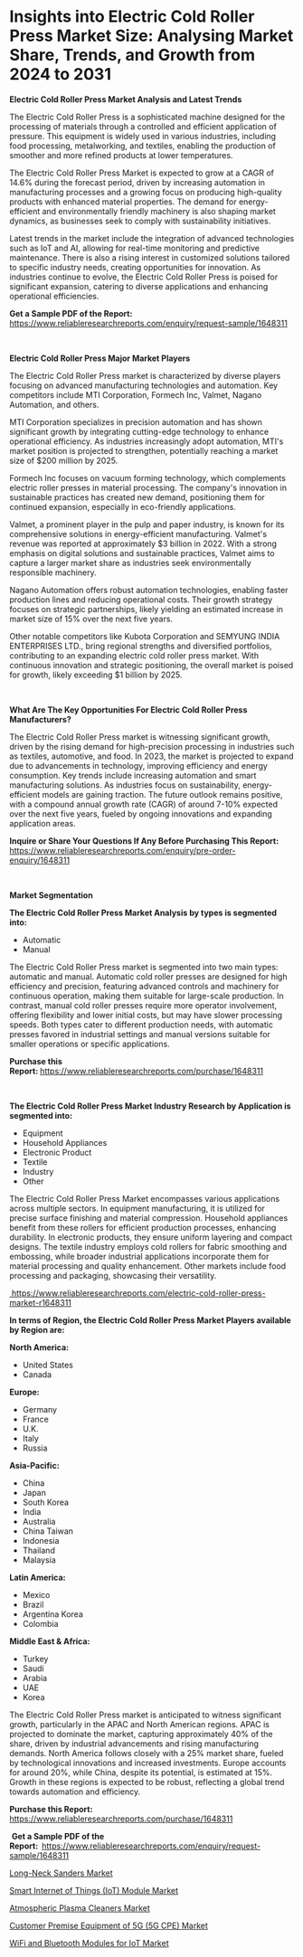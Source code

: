 <p><h1>Insights into Electric Cold Roller Press Market Size: Analysing Market Share, Trends, and Growth from 2024 to 2031</h1></p><p><strong>Electric Cold Roller Press Market Analysis and Latest Trends</strong></p>
<p><p>The Electric Cold Roller Press is a sophisticated machine designed for the processing of materials through a controlled and efficient application of pressure. This equipment is widely used in various industries, including food processing, metalworking, and textiles, enabling the production of smoother and more refined products at lower temperatures. </p><p>The Electric Cold Roller Press Market is expected to grow at a CAGR of 14.6% during the forecast period, driven by increasing automation in manufacturing processes and a growing focus on producing high-quality products with enhanced material properties. The demand for energy-efficient and environmentally friendly machinery is also shaping market dynamics, as businesses seek to comply with sustainability initiatives. </p><p>Latest trends in the market include the integration of advanced technologies such as IoT and AI, allowing for real-time monitoring and predictive maintenance. There is also a rising interest in customized solutions tailored to specific industry needs, creating opportunities for innovation. As industries continue to evolve, the Electric Cold Roller Press is poised for significant expansion, catering to diverse applications and enhancing operational efficiencies.</p></p>
<p><strong>Get a Sample PDF of the Report:&nbsp;</strong> <a href="https://www.reliableresearchreports.com/enquiry/request-sample/1648311?utm_campaign=13&utm_medium=2&utm_source=Github&utm_content=ia&utm_term=29122024&utm_id=electric-cold-roller-press">https://www.reliableresearchreports.com/enquiry/request-sample/1648311</a></p>
<p>&nbsp;</p>
<p><strong>Electric Cold Roller Press Major Market Players</strong></p>
<p><p>The Electric Cold Roller Press market is characterized by diverse players focusing on advanced manufacturing technologies and automation. Key competitors include MTI Corporation, Formech Inc, Valmet, Nagano Automation, and others. </p><p>MTI Corporation specializes in precision automation and has shown significant growth by integrating cutting-edge technology to enhance operational efficiency. As industries increasingly adopt automation, MTI's market position is projected to strengthen, potentially reaching a market size of $200 million by 2025.</p><p>Formech Inc focuses on vacuum forming technology, which complements electric roller presses in material processing. The company's innovation in sustainable practices has created new demand, positioning them for continued expansion, especially in eco-friendly applications.</p><p>Valmet, a prominent player in the pulp and paper industry, is known for its comprehensive solutions in energy-efficient manufacturing. Valmet's revenue was reported at approximately $3 billion in 2022. With a strong emphasis on digital solutions and sustainable practices, Valmet aims to capture a larger market share as industries seek environmentally responsible machinery.</p><p>Nagano Automation offers robust automation technologies, enabling faster production lines and reducing operational costs. Their growth strategy focuses on strategic partnerships, likely yielding an estimated increase in market size of 15% over the next five years.</p><p>Other notable competitors like Kubota Corporation and SEMYUNG INDIA ENTERPRISES LTD., bring regional strengths and diversified portfolios, contributing to an expanding electric cold roller press market. With continuous innovation and strategic positioning, the overall market is poised for growth, likely exceeding $1 billion by 2025.</p></p>
<p>&nbsp;</p>
<p><strong>What Are The Key Opportunities For Electric Cold Roller Press Manufacturers?</strong></p>
<p><p>The Electric Cold Roller Press market is witnessing significant growth, driven by the rising demand for high-precision processing in industries such as textiles, automotive, and food. In 2023, the market is projected to expand due to advancements in technology, improving efficiency and energy consumption. Key trends include increasing automation and smart manufacturing solutions. As industries focus on sustainability, energy-efficient models are gaining traction. The future outlook remains positive, with a compound annual growth rate (CAGR) of around 7-10% expected over the next five years, fueled by ongoing innovations and expanding application areas.</p></p>
<p><strong>Inquire or Share Your Questions If Any Before Purchasing This Report:</strong> <a href="https://www.reliableresearchreports.com/enquiry/pre-order-enquiry/1648311?utm_campaign=13&utm_medium=2&utm_source=Github&utm_content=ia&utm_term=29122024&utm_id=electric-cold-roller-press">https://www.reliableresearchreports.com/enquiry/pre-order-enquiry/1648311</a></p>
<p>&nbsp;</p>
<p><strong>Market Segmentation</strong></p>
<p><strong>The Electric Cold Roller Press Market Analysis by types is segmented into:</strong></p>
<p><ul><li>Automatic</li><li>Manual</li></ul></p>
<p><p>The Electric Cold Roller Press market is segmented into two main types: automatic and manual. Automatic cold roller presses are designed for high efficiency and precision, featuring advanced controls and machinery for continuous operation, making them suitable for large-scale production. In contrast, manual cold roller presses require more operator involvement, offering flexibility and lower initial costs, but may have slower processing speeds. Both types cater to different production needs, with automatic presses favored in industrial settings and manual versions suitable for smaller operations or specific applications.</p></p>
<p><strong>Purchase this Report:&nbsp;</strong><a href="https://www.reliableresearchreports.com/purchase/1648311?utm_campaign=13&utm_medium=2&utm_source=Github&utm_content=ia&utm_term=29122024&utm_id=electric-cold-roller-press">https://www.reliableresearchreports.com/purchase/1648311</a></p>
<p>&nbsp;</p>
<p><strong>The Electric Cold Roller Press Market Industry Research by Application is segmented into:</strong></p>
<p><ul><li>Equipment</li><li>Household Appliances</li><li>Electronic Product</li><li>Textile</li><li>Industry</li><li>Other</li></ul></p>
<p><p>The Electric Cold Roller Press Market encompasses various applications across multiple sectors. In equipment manufacturing, it is utilized for precise surface finishing and material compression. Household appliances benefit from these rollers for efficient production processes, enhancing durability. In electronic products, they ensure uniform layering and compact designs. The textile industry employs cold rollers for fabric smoothing and embossing, while broader industrial applications incorporate them for material processing and quality enhancement. Other markets include food processing and packaging, showcasing their versatility.</p></p>
<p><a href="https://www.reliableresearchreports.com/electric-cold-roller-press-market-r1648311?utm_campaign=13&utm_medium=2&utm_source=Github&utm_content=ia&utm_term=29122024&utm_id=electric-cold-roller-press">&nbsp;https://www.reliableresearchreports.com/electric-cold-roller-press-market-r1648311</a></p>
<p><strong>In terms of Region, the Electric Cold Roller Press Market Players available by Region are:</strong></p>
<p>
    <p> <strong> North America: </strong>
        <ul>
            <li>United States</li>
            <li>Canada</li>
        </ul>
        </p> 
    <p> <strong> Europe: </strong>
        <ul>
            <li>Germany</li>
            <li>France</li>
            <li>U.K.</li>
            <li>Italy</li>
            <li>Russia</li>
        </ul>
        </p> 
    <p> <strong> Asia-Pacific: </strong>
        <ul>
            <li>China</li>
            <li>Japan</li>
            <li>South Korea</li>
            <li>India</li>
            <li>Australia</li>
            <li>China Taiwan</li>
            <li>Indonesia</li>
            <li>Thailand</li>
            <li>Malaysia</li>
        </ul>
        </p> 
    <p> <strong> Latin America: </strong>
        <ul>
            <li>Mexico</li>
            <li>Brazil</li>
            <li>Argentina Korea</li>
            <li>Colombia</li>
        </ul>
        </p> 
    <p> <strong> Middle East & Africa: </strong>
        <ul>
            <li>Turkey</li>
            <li>Saudi</li>
            <li>Arabia</li>
            <li>UAE</li>
            <li>Korea</li>
        </ul>
    </p>
    </p>
<p><p>The Electric Cold Roller Press market is anticipated to witness significant growth, particularly in the APAC and North American regions. APAC is projected to dominate the market, capturing approximately 40% of the share, driven by industrial advancements and rising manufacturing demands. North America follows closely with a 25% market share, fueled by technological innovations and increased investments. Europe accounts for around 20%, while China, despite its potential, is estimated at 15%. Growth in these regions is expected to be robust, reflecting a global trend towards automation and efficiency.</p></p>
<p><strong>Purchase this Report: </strong><a href="https://www.reliableresearchreports.com/purchase/1648311?utm_campaign=13&utm_medium=2&utm_source=Github&utm_content=ia&utm_term=29122024&utm_id=electric-cold-roller-press">https://www.reliableresearchreports.com/purchase/1648311</a></p>
<p>&nbsp;<strong>Get a Sample PDF of the Report:&nbsp;&nbsp;</strong><a href="https://www.reliableresearchreports.com/enquiry/request-sample/1648311?utm_campaign=13&utm_medium=2&utm_source=Github&utm_content=ia&utm_term=29122024&utm_id=electric-cold-roller-press">https://www.reliableresearchreports.com/enquiry/request-sample/1648311</a></p>
<p><strong></strong></p>
<p><p><a href="https://github.com/yankimber90yankim/Market-Research-Report-List-1/blob/main/long-neck-sanders-market.md?utm_campaign=13&utm_medium=2&utm_source=Github&utm_content=ia&utm_term=29122024&utm_id=electric-cold-roller-press">Long-Neck Sanders Market</a></p><p><a href="https://github.com/princessbartram3/Market-Research-Report-List-1/blob/main/smart-internet-of-things-iot-module-market.md?utm_campaign=13&utm_medium=2&utm_source=Github&utm_content=ia&utm_term=29122024&utm_id=electric-cold-roller-press">Smart Internet of Things (IoT) Module Market</a></p><p><a href="https://github.com/GenaGaines34/Market-Research-Report-List-1/blob/main/atmospheric-plasma-cleaners-market.md?utm_campaign=13&utm_medium=2&utm_source=Github&utm_content=ia&utm_term=29122024&utm_id=electric-cold-roller-press">Atmospheric Plasma Cleaners Market</a></p><p><a href="https://github.com/seanmcma708/Market-Research-Report-List-1/blob/main/customer-premise-equipment-of-5g-5g-cpe-market.md?utm_campaign=13&utm_medium=2&utm_source=Github&utm_content=ia&utm_term=29122024&utm_id=electric-cold-roller-press">Customer Premise Equipment of 5G (5G CPE) Market</a></p><p><a href="https://github.com/edacruz6/Market-Research-Report-List-1/blob/main/wifi-and-bluetooth-modules-for-iot-market.md?utm_campaign=13&utm_medium=2&utm_source=Github&utm_content=ia&utm_term=29122024&utm_id=electric-cold-roller-press">WiFi and Bluetooth Modules for IoT Market</a></p></p>
